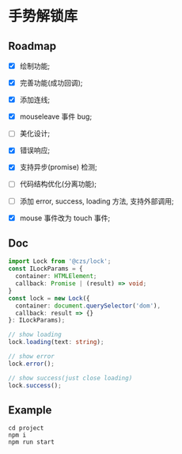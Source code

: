 # 手势解锁库

## Roadmap

- [x] 绘制功能;

- [x] 完善功能(成功回调);

- [x] 添加连线;

- [x] mouseleave 事件 bug;

- [ ] 美化设计;

- [x] 错误响应;

- [x] 支持异步(promise) 检测;

- [ ] 代码结构优化(分离功能);

- [ ] 添加 error, success, loading 方法, 支持外部调用;

- [x] mouse 事件改为 touch 事件;

## Doc

```ts
import Lock from '@czs/lock';
const ILockParams = {
  container: HTMLElement;
  callback: Promise | (result) => void;
}
const lock = new Lock({
  container: document.querySelector('dom'),
  callback: result => {}
}: ILockParams);

// show loading
lock.loading(text: string);

// show error
lock.error();

// show success(just close loading)
lock.success();
```

## Example

```shell
cd project
npm i
npm run start
```
